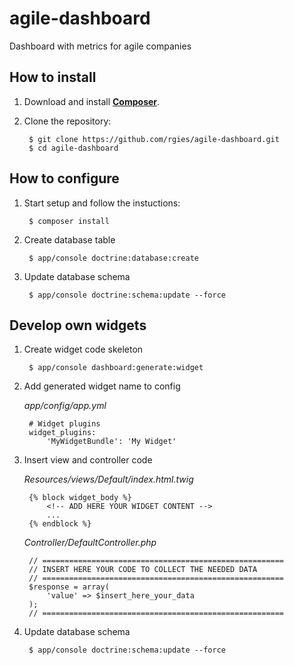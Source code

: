 # agile-dashboard
Dashboard with metrics for agile companies

## How to install

1. Download and install **[Composer](http://getcomposer.org/download)**.

2. Clone the repository:

		$ git clone https://github.com/rgies/agile-dashboard.git
		$ cd agile-dashboard

## How to configure

1. Start setup and follow the instuctions:

		$ composer install

2. Create database table

		$ app/console doctrine:database:create
    
3. Update database schema

		$ app/console doctrine:schema:update --force
    
## Develop own widgets

1. Create widget code skeleton

        $ app/console dashboard:generate:widget
        
2. Add generated widget name to config 

    _app/config/app.yml_

        # Widget plugins
        widget_plugins:
            'MyWidgetBundle': 'My Widget'

3. Insert view and controller code

    _Resources/views/Default/index.html.twig_
    
        {% block widget_body %}
            <!-- ADD HERE YOUR WIDGET CONTENT -->
            ...
        {% endblock %}

    _Controller/DefaultController.php_
    
        // ======================================================
        // INSERT HERE YOUR CODE TO COLLECT THE NEEDED DATA
        // ======================================================
        $response = array(
            'value' => $insert_here_your_data
        );
        // ======================================================

4. Update database schema

		$ app/console doctrine:schema:update --force

